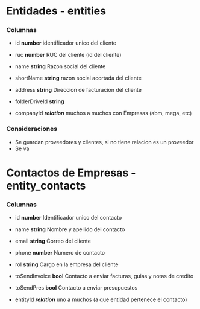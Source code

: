 # Entidades - entities
### Columnas
- id **number** identificador unico del cliente
- ruc **number** RUC del cliente (id del cliente)
- name **string** Razon social del cliente
- shortName **string** razon social acortada del cliente
- address **string** Direccion de facturacion del cliente
- folderDriveId **string** 

- companyId ***relation*** muchos a muchos con Empresas (abm, mega, etc)

### Consideraciones
- Se guardan proveedores y clientes, si no tiene relacion es un proveedor
- Se va 

# Contactos de Empresas - entity_contacts
### Columnas
- id **number** Identificador unico del contacto
- name **string** Nombre y apellido del contacto
- email **string** Correo del cliente
- phone **number** Numero de contacto 
- rol **string** Cargo en la empresa del cliente
- toSendInvoice **bool** Contacto a enviar facturas, guias y notas de credito
- toSendPres **bool** Contacto a enviar presupuestos

- entityId ***relation*** uno a muchos (a que entidad pertenece el contacto)